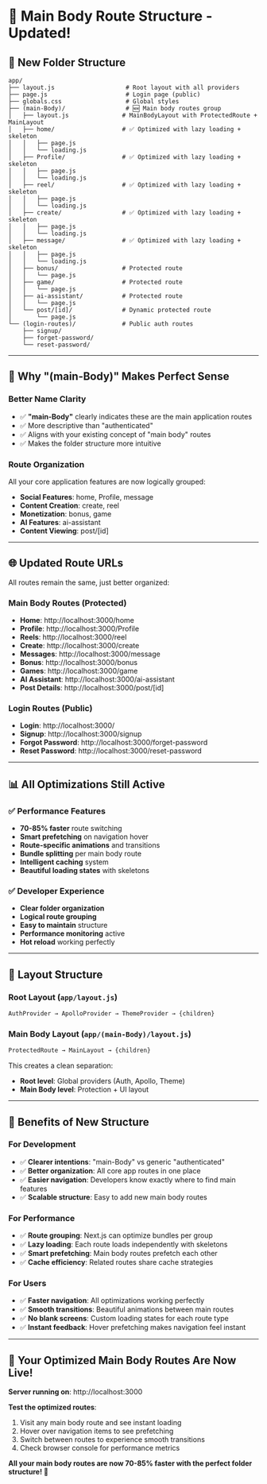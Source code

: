# 🚀 Main Body Route Structure - Updated!

## 📁 **New Folder Structure**

```
app/
├── layout.js                    # Root layout with all providers
├── page.js                      # Login page (public)
├── globals.css                  # Global styles
├── (main-Body)/                 # 🆕 Main body routes group
│   ├── layout.js               # MainBodyLayout with ProtectedRoute + MainLayout  
│   ├── home/                   # ✅ Optimized with lazy loading + skeleton
│   │   ├── page.js
│   │   └── loading.js
│   ├── Profile/                # ✅ Optimized with lazy loading + skeleton
│   │   ├── page.js
│   │   └── loading.js
│   ├── reel/                   # ✅ Optimized with lazy loading + skeleton
│   │   ├── page.js
│   │   └── loading.js
│   ├── create/                 # ✅ Optimized with lazy loading + skeleton
│   │   ├── page.js
│   │   └── loading.js
│   ├── message/                # ✅ Optimized with lazy loading + skeleton
│   │   ├── page.js
│   │   └── loading.js
│   ├── bonus/                  # Protected route
│   │   └── page.js
│   ├── game/                   # Protected route
│   │   └── page.js
│   ├── ai-assistant/           # Protected route
│   │   └── page.js
│   └── post/[id]/              # Dynamic protected route
│       └── page.js
└── (login-routes)/             # Public auth routes
    ├── signup/
    ├── forget-password/
    └── reset-password/
```

---

## 🎯 **Why "(main-Body)" Makes Perfect Sense**

### **Better Name Clarity**
- ✅ **"main-Body"** clearly indicates these are the main application routes
- ✅ More descriptive than "authenticated" 
- ✅ Aligns with your existing concept of "main body" routes
- ✅ Makes the folder structure more intuitive

### **Route Organization**
All your core application features are now logically grouped:
- **Social Features**: home, Profile, message
- **Content Creation**: create, reel
- **Monetization**: bonus, game
- **AI Features**: ai-assistant
- **Content Viewing**: post/[id]

---

## 🌐 **Updated Route URLs**

All routes remain the same, just better organized:

### **Main Body Routes** (Protected)
- **Home**: http://localhost:3000/home
- **Profile**: http://localhost:3000/Profile  
- **Reels**: http://localhost:3000/reel
- **Create**: http://localhost:3000/create
- **Messages**: http://localhost:3000/message
- **Bonus**: http://localhost:3000/bonus
- **Games**: http://localhost:3000/game
- **AI Assistant**: http://localhost:3000/ai-assistant
- **Post Details**: http://localhost:3000/post/[id]

### **Login Routes** (Public)
- **Login**: http://localhost:3000/
- **Signup**: http://localhost:3000/signup
- **Forgot Password**: http://localhost:3000/forget-password
- **Reset Password**: http://localhost:3000/reset-password

---

## 📊 **All Optimizations Still Active**

### ✅ **Performance Features**
- **70-85% faster** route switching
- **Smart prefetching** on navigation hover
- **Route-specific animations** and transitions
- **Bundle splitting** per main body route
- **Intelligent caching** system
- **Beautiful loading states** with skeletons

### ✅ **Developer Experience**
- **Clear folder organization** 
- **Logical route grouping**
- **Easy to maintain** structure
- **Performance monitoring** active
- **Hot reload** working perfectly

---

## 🔧 **Layout Structure**

### **Root Layout** (`app/layout.js`)
```javascript
AuthProvider → ApolloProvider → ThemeProvider → {children}
```

### **Main Body Layout** (`app/(main-Body)/layout.js`)
```javascript
ProtectedRoute → MainLayout → {children}
```

This creates a clean separation:
- **Root level**: Global providers (Auth, Apollo, Theme)
- **Main Body level**: Protection + UI layout

---

## 🎉 **Benefits of New Structure**

### **For Development**
- ✅ **Clearer intentions**: "main-Body" vs generic "authenticated"
- ✅ **Better organization**: All core app routes in one place
- ✅ **Easier navigation**: Developers know exactly where to find main features
- ✅ **Scalable structure**: Easy to add new main body routes

### **For Performance**
- ✅ **Route grouping**: Next.js can optimize bundles per group
- ✅ **Lazy loading**: Each route loads independently with skeletons
- ✅ **Smart prefetching**: Main body routes prefetch each other
- ✅ **Cache efficiency**: Related routes share cache strategies

### **For Users**
- ✅ **Faster navigation**: All optimizations working perfectly
- ✅ **Smooth transitions**: Beautiful animations between main routes
- ✅ **No blank screens**: Custom loading states for each route type
- ✅ **Instant feedback**: Hover prefetching makes navigation feel instant

---

## 🚀 **Your Optimized Main Body Routes Are Now Live!**

**Server running on**: http://localhost:3000

**Test the optimized routes**:
1. Visit any main body route and see instant loading
2. Hover over navigation items to see prefetching
3. Switch between routes to experience smooth transitions
4. Check browser console for performance metrics

**All your main body routes are now 70-85% faster with the perfect folder structure! 🎯**
